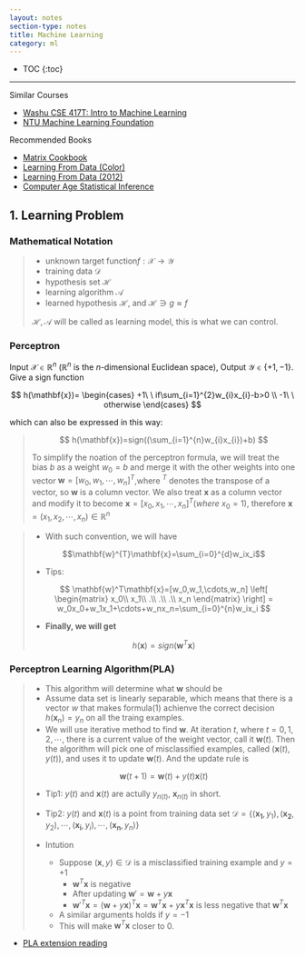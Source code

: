 ```yaml
---
layout: notes
section-type: notes
title: Machine Learning
category: ml
---
```


* TOC
{:toc}
---

Similar Courses
* [Washu CSE 417T: Intro to Machine Learning](https://classes.cec.wustl.edu/~SEAS-SVC-CSE417T/)
* [NTU Machine Learning Foundation](https://www.csie.ntu.edu.tw/~htlin/course/ml13fall/)

Recommended Books

* [Matrix Cookbook](http://www.math.uwaterloo.ca/~hwolkowi/matrixcookbook.pdf)
* [Learning From Data (Color)](https://heming-zhang.github.io/course/Learning_From_Data(Color).pdf)
* [Learning From Data (2012)](https://heming-zhang.github.io/course/Learning_From_Data(2012)-Abu-Mostafa.pdf)
* [Computer Age Statistical Inference](https://heming-zhang.github.io/course/[Bradley_Efron,_Trevor_Hastie]_Computer_Age_Statis(z-lib.org).pdf)

## 1. Learning Problem
### Mathematical Notation
> * unknown target function$f:\mathcal{X}\rightarrow\mathcal{Y}$
> * training data $\mathcal{D}$
> * hypothesis set $\mathcal{H}$
> * learning algorithm $\mathcal{A}$
> * learned hypothesis $\mathcal{H}$, and $\mathcal{H}\ni g\approx{f}$
>
> $\mathcal{H,A}$ will be called as learning model, this is what we can control.

### Perceptron
Input $\mathcal{X}\in\mathbb{R}^n$ ($\mathbb{R}^{n}$ is the $n$-dimensional Euclidean space), Output $\mathcal{Y}\in \{+1,-1\}$. Give a sign function

$$
h(\mathbf{x})=
\begin{cases}
    +1\ \ if\sum_{i=1}^{2}w_{i}x_{i}-b>0 \\
    -1\ \ otherwise
\end{cases}
$$

which can also be expressed in this way:
>
> $$
h(\mathbf{x})=sign((\sum_{i=1}^{n}w_{i}x_{i})+b)
$$
>
> To simplify the noation of the perceptron formula, we will treat the bias $b$ as a weight $w_0=b$ and merge it with the other weights into one vector $\mathbf{w}=[w_0,w_1,\cdots,w_n]^{T}$,where $^{T}$ denotes the transpose of a vector, so $\mathbf{w}$ is a column vector. We also treat $\mathbf{x}$ as a column vector and modify it to become $\mathbf{x}=[x_0,x_1,\cdots,x_n]^T(where\ x_0=1)$, therefore $\mathbf{x}=(x_1, x_2,\cdots,x_n)\in\mathbb{R}^{n}$

> * With such convention, we will have 
>
> $$\mathbf{w}^{T}\mathbf{x}=\sum_{i=0}^{d}w_ix_i$$
>
> * Tips: 
>
> $$
\mathbf{w}^T\mathbf{x}=[w_0,w_1,\cdots,w_n]
\left[
 \begin{matrix}
   x_0\\
   x_1\\
   .\\
   .\\
   .\\
   x_n
  \end{matrix}
\right]
=
w_0x_0+w_1x_1+\cdots+w_nx_n=\sum_{i=0}^{n}w_ix_i
$$
>
> * **Finally, we will get** 
>
> $$h(\mathbf{x})=sign(\mathbf{w}^T\mathbf{x})$$

<span id = "jump3"></span>

### Perceptron Learning Algorithm(PLA)

> * This algorithm will determine what $\mathbf{w}$ should be
> * Assume data set is linearly separable, which means that there is a vector $w$ that makes formula$(1)$ achienve the correct decision $h(\mathbf{x}_n)=y_n$ on all the traing examples.
> * We will use iterative method to find $\mathbf{w}$. At iteration $t$, where $t=0,1,2,\cdots$, there is a current value of the weight vector, call it $\mathbf{w}(t)$. Then the algorithm will pick one of misclassified examples, called $(\mathbf{x}(t),y(t))$, and uses it to update $\mathbf{w}(t)$. And the update rule is
> 
> $$\mathbf{w}(t+1)=\mathbf{w}(t)+y(t)\mathbf{x}(t)$$
>
> * Tip1: $y(t)$ and $\mathbf{x}(t)$ are actully $y_{n(t)}$, $\mathbf{x}_{n(t)}$ in short.
> 
> * Tip2: $y(t)$ and $\mathbf{x}(t)$ is a point from training data set $\mathcal{D}=\{(\mathbf{x_1}, y_1), (\mathbf{x_2}, y_2),\cdots,(\mathbf{x_i}, y_i),\cdots,(\mathbf{x_n}, y_n)\}$
>
> * Intution
>    * Suppose $(\mathbf{x},y)\in\mathcal{D}$ is a misclassified training example and $y=+1$
>        * $\mathbf{w}^T\mathbf{x}$ is negative
>        * After updating $\mathbf{w}'=\mathbf{w}+y\mathbf{x}$
>        * $\mathbf{w}'^T\mathbf{x}=(\mathbf{w}+y\mathbf{x})^T\mathbf{x}=\mathbf{w}^T\mathbf{x}+y\mathbf{x}^T\mathbf{x}$ is less negative that $\mathbf{w}^T\mathbf{x}$
>    * A similar arguments holds if $y=-1$
>    * This will make $\mathbf{w}^T\mathbf{x}$ closer to 0.

* [PLA extension reading](https://www.csie.ntu.edu.tw/~htlin/course/ml13fall/doc/02_handout.pdf)